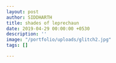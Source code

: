 ```yaml
---
layout: post
author: SIDDHARTH
title: shades of leprechaun
date: 2019-04-29 00:00:00 +0530
description: ''
image: "/portfolio/uploads/glitch2.jpg"
tags: []

---
```

